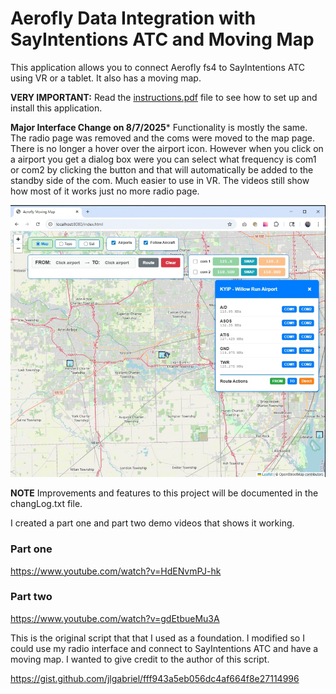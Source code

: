 # Aerofly Data Integration with SayIntentions ATC and Moving Map

This application allows you to connect Aerofly fs4 to SayIntentions ATC using VR or a tablet.  It also has a moving map.

**VERY IMPORTANT:** Read the [instructions.pdf](instructions.pdf) file to see how to set up and install this application.

**Major Interface Change on 8/7/2025*** Functionality is mostly the same.  The radio page was removed and the coms were moved to the map page.  There is no longer a hover over the airport icon.  However when you click on a airport you get a dialog box were you can select what frequency is com1 or com2 by clicking the button and that will automatically be added to the standby side of the com.  Much easier to use in VR.  The videos still show how most of it works just no more radio page. 

![Latest Interface](screenshots/newInterface.png)

**NOTE** Improvements and features to this project will be documented in the changLog.txt file.

I created a part one and part two demo videos that shows it working.

### Part one  
https://www.youtube.com/watch?v=HdENvmPJ-hk

### Part two  
https://www.youtube.com/watch?v=gdEtbueMu3A

This is the original script that that I used as a foundation. I modified so I could use my radio interface and connect to SayIntentions ATC and have a moving map. I wanted to give credit to the author of this script.

https://gist.github.com/jlgabriel/fff943a5eb056dc4af664f8e27114996